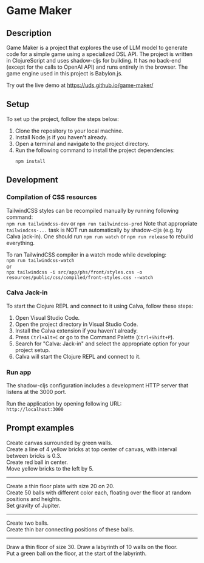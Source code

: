 # Game Maker

## Description
Game Maker is a project that explores the use of LLM model to generate code for a simple game using a specialized DSL API. 
The project is written in ClojureScript and uses shadow-cljs for building. 
It has no back-end (except for the calls to OpenAI API) and runs entirely in the browser. 
The game engine used in this project is Babylon.js.

Try out the live demo at https://uds.github.io/game-maker/

## Setup
To set up the project, follow the steps below:

1. Clone the repository to your local machine.
2. Install Node.js if you haven't already.
3. Open a terminal and navigate to the project directory.
4. Run the following command to install the project dependencies:
   ``` 
   npm install
   ```

## Development

### Compilation of CSS resources
TailwindCSS styles can be recompiled manually by running following command:  
`npm run tailwindcss-dev` or `npm run tailwindcss-prod`
Note that appropriate `tailwindcss-...` task is NOT run automatically by shadow-cljs (e.g. by Calva jack-in). 
One should run `npm run watch` or `npm run release` to rebuild everything.

To ran TailwindCSS compiler in a watch mode while developing:  
`npm run tailwindcss-watch`  
or  
`npx tailwindcss -i src/app/phs/front/styles.css -o resources/public/css/compiled/front-styles.css --watch`

### Calva Jack-in
To start the Clojure REPL and connect to it using Calva, follow these steps:

1. Open Visual Studio Code.
2. Open the project directory in Visual Studio Code.
3. Install the Calva extension if you haven't already.
4. Press `Ctrl+Alt+C` or go to the Command Palette (`Ctrl+Shift+P`).
5. Search for "Calva: Jack-in" and select the appropriate option for your project setup.
6. Calva will start the Clojure REPL and connect to it.

### Run app ###
The shadow-cljs configuration includes a development HTTP server that listens at the 3000 port.

Run the application by opening following URL:  
`http://localhost:3000`  

## Prompt examples

Create canvas surrounded by green walls.  
Create a line of 4 yellow bricks at top center of canvas, with interval between bricks is 0.3.  
Create red ball in center.  
Move yellow bricks to the left by 5.  

---

Create a thin floor plate with size 20 on 20.  
Create 50 balls with different color each, floating over the floor at random positions and heights.  
Set gravity of Jupiter.

---

Create two balls.  
Create thin bar connecting positions of these balls.

---

Draw a thin floor of size 30.
Draw a labyrinth of 10 walls on the floor.  
Put a green ball on the floor, at the start of the labyrinth.
